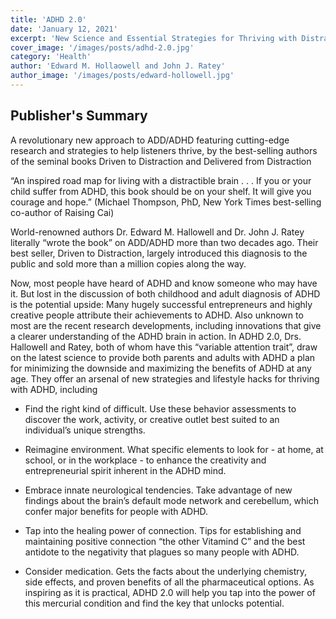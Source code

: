 ```yaml
---
title: 'ADHD 2.0'
date: 'January 12, 2021'
excerpt: 'New Science and Essential Strategies for Thriving with Distraction - from Childhood Through Adulthoodadhd'
cover_image: '/images/posts/adhd-2.0.jpg'
category: 'Health'
author: 'Edward M. Hollaowell and John J. Ratey'
author_image: '/images/posts/edward-hollowell.jpg'
---
```


## Publisher's Summary

A revolutionary new approach to ADD/ADHD featuring cutting-edge research and strategies to help listeners thrive, by the best-selling authors of the seminal books Driven to Distraction and Delivered from Distraction

“An inspired road map for living with a distractible brain . . . If you or your child suffer from ADHD, this book should be on your shelf. It will give you courage and hope.” (Michael Thompson, PhD, New York Times best-selling co-author of Raising Cai)

World-renowned authors Dr. Edward M. Hallowell and Dr. John J. Ratey literally “wrote the book” on ADD/ADHD more than two decades ago. Their best seller, Driven to Distraction, largely introduced this diagnosis to the public and sold more than a million copies along the way.

Now, most people have heard of ADHD and know someone who may have it. But lost in the discussion of both childhood and adult diagnosis of ADHD is the potential upside: Many hugely successful entrepreneurs and highly creative people attribute their achievements to ADHD. Also unknown to most are the recent research developments, including innovations that give a clearer understanding of the ADHD brain in action. In ADHD 2.0, Drs. Hallowell and Ratey, both of whom have this “variable attention trait”, draw on the latest science to provide both parents and adults with ADHD a plan for minimizing the downside and maximizing the benefits of ADHD at any age. They offer an arsenal of new strategies and lifestyle hacks for thriving with ADHD, including

* Find the right kind of difficult. Use these behavior assessments to discover the work, activity, or creative outlet best suited to an individual’s unique strengths.

* Reimagine environment. What specific elements to look for - at home, at school, or in the workplace - to enhance the creativity and entrepreneurial spirit inherent in the ADHD mind.

* Embrace innate neurological tendencies. Take advantage of new findings about the brain’s default mode network and cerebellum, which confer major benefits for people with ADHD.

* Tap into the healing power of connection. Tips for establishing and maintaining positive connection “the other Vitamind C” and the best antidote to the negativity that plagues so many people with ADHD.

* Consider medication. Gets the facts about the underlying chemistry, side effects, and proven benefits of all the pharmaceutical options.
As inspiring as it is practical, ADHD 2.0 will help you tap into the power of this mercurial condition and find the key that unlocks potential.
